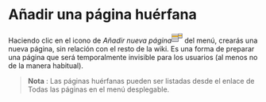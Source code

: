 # Añadir una página huérfana

Haciendo clic en el icono de _Añadir nueva página_![](../../.gitbook/assets/graphics210%20%284%29.png) del menú, crearás una nueva página, sin relación con el resto de la wiki. Es una forma de preparar una página que será temporalmente invisible para los usuarios \(al menos no de la manera habitual\).

> **Nota** : Las páginas huérfanas pueden ser listadas desde el enlace de Todas las páginas en el menú desplegable.

